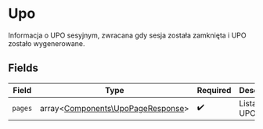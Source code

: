 # Upo

Informacja o UPO sesyjnym, zwracana gdy sesja została zamknięta i UPO zostało wygenerowane.


## Fields

| Field                                                                           | Type                                                                            | Required                                                                        | Description                                                                     |
| ------------------------------------------------------------------------------- | ------------------------------------------------------------------------------- | ------------------------------------------------------------------------------- | ------------------------------------------------------------------------------- |
| `pages`                                                                         | array<[Components\UpoPageResponse](../../Models/Components/UpoPageResponse.md)> | :heavy_check_mark:                                                              | Lista stron UPO.                                                                |